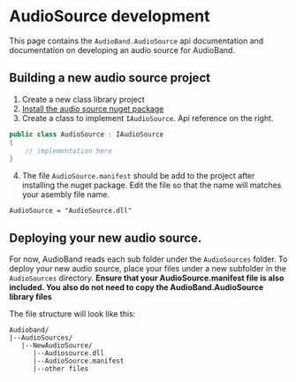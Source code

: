 # AudioSource development
This page contains the `AudioBand.AudioSource` api documentation and documentation on developing an audio source for AudioBand.


## Building a new audio source project
1. Create a new class library project
2. [Install the audio source nuget package](https://www.nuget.org/packages/AudioBand.AudioSource/)
3. Create a class to implement `IAudioSource`. Api reference on the right.
```cs
public class AudioSource : IAudioSource
{
    // implementation here
}
```
4. The file `AudioSource.manifest` should be add to the project after installing the nuget package. Edit the file so that the name will matches your asembly file name.
```
AudioSource = "AudioSource.dll"
```

## Deploying your new audio source.
For now, AudioBand reads each sub folder under the `AudioSources` folder. To deploy your new audio source, place your files under a new subfolder in the `AudioSources` directory. **Ensure that your AudioSource.manifest file is also included. You also do not need to copy the AudioBand.AudioSource library files**

The file structure will look like this:
```
Audioband/
|--AudioSources/
   |--NewAudioSource/
      |--Audiosource.dll
      |--AudioSource.manifest
      |--other files
```